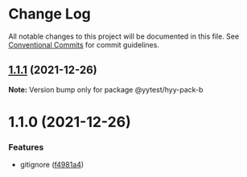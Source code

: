 # Change Log

All notable changes to this project will be documented in this file.
See [Conventional Commits](https://conventionalcommits.org) for commit guidelines.

## [1.1.1](https://github.com/hyy1115/lerna-test/compare/@yytest/hyy-pack-b@1.1.0...@yytest/hyy-pack-b@1.1.1) (2021-12-26)

**Note:** Version bump only for package @yytest/hyy-pack-b





# 1.1.0 (2021-12-26)


### Features

* gitignore ([f4981a4](https://github.com/hyy1115/lerna-test/commit/f4981a46bb640fbd6f3e6dd7d6b2d93adc59a33c))
